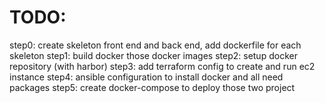 # TODO:
step0: create skeleton front end and back end, add dockerfile for each skeleton
step1: build docker those docker images
step2: setup docker repository (with harbor)
step3: add terraform config to create and run ec2 instance 
step4: ansible configuration to install docker and all need packages
step5: create docker-compose to deploy those two project 

